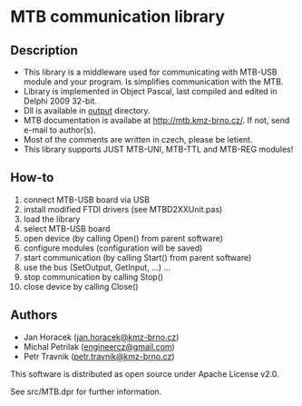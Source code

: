MTB communication library
=========================

## Description
  - This library is a middleware used for communicating with MTB-USB
    module and your program. Is simplifies communication with the MTB.
  - Library is implemented in Object Pascal, last compiled and edited in
    Delphi 2009 32-bit.
  - Dll is available in [output](output/) directory.
  - MTB documentation is availabe at http://mtb.kmz-brno.cz/. If not,
    send e-mail to author(s).
  - Most of the comments are written in czech, please be letient.
  - This library supports JUST MTB-UNI, MTB-TTL and MTB-REG modules!

## How-to
  1.  connect MTB-USB board via USB
  2.  install modified FTDI drivers (see MTBD2XXUnit.pas)
  3.  load the library
  4.  select MTB-USB board
  5.  open device (by calling Open() from parent software)
  6.  configure modules (configuration will be saved)
  7.  start communication (by calling Start() from parent software)
  8.  use the bus  (SetOutput, GetInput, ...)
  ...
  9.  stop communication by calling Stop()
  10. close device by calling Close()

## Authors
 - Jan Horacek (jan.horacek@kmz-brno.cz)
 - Michal Petrilak (engineercz@gmail.com)
 - Petr Travnik (petr.travnik@kmz-brno.cz)

This software is distributed as open source under Apache License v2.0.

See src/MTB.dpr for further information.
